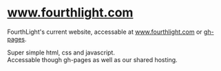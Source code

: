 www.fourthlight.com
==========
FourthLight's current website, accessable at <a href="http://www.fourthlight.com/">www.fourthlight.com</a> or <a href="http://fourthlight.github.io/fourthlight/">gh-pages</a>. <br>

Super simple html, css and javascript. <br>
Accessable though gh-pages as well as our shared hosting. <br>

